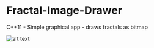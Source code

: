 # Fractal-Image-Drawer
C++11 - Simple graphical app - draws fractals as bitmap

![alt text](https://raw.githubusercontent.com/LaterStart/Fractal-Image-Drawer/master/test.bmp)
